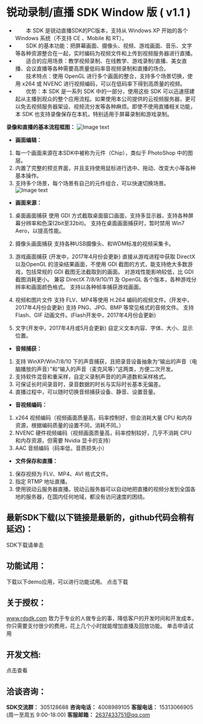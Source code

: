 ﻿# 锐动录制/直播 SDK Window 版 ( v1.1 ) 

- 　　本 SDK 是锐动直播SDK的PC版本，支持从 Windows XP 开始的各个 Windows 系统（不支持 CE 、Mobile 和 RT）。
- 　　SDK 的基本功能：把屏幕画面、摄像头、视频、游戏画面、音乐、文字等各种资源整合在一起，实时编码为视频文件和上传到视频服务器进行直播。 
- 　　适合的应用场景：教学视频录制、在线教学、游戏录制/直播、美女直播、会议直播等各种需要高质量低码率音视频录制和直播的场合。
- 　　技术特点：使用 OpenGL 进行多个画面的整合，支持多个场景切换，使用 x264 或 NVENC 进行视频编码，可以在低码率下得到高质量的视频。
- 　　优势：本 SDK 是一系列 SDK 中的一部分，使用这些 SDK 可以迅速搭建起从主播到观众的整个应用流程。如果使用本公司提供的云视频服务器，更可以免去视频服务器架设、视频流分发等各种麻烦。即使不使用直播相关功能，本 SDK 也支持录像保存在本机，特别适用于屏幕录制和游戏录制。 

**录像和直播的基本流程框图：**
![Image text](https://raw.githubusercontent.com/rdsdk/rdLiveSDK-for-Windows/master/website/SdkFrame.png)

- **画面编辑：**

1. 每一个画面来源在本SDK中被称为元件（Chip），类似于 PhotoShop 中的图层。
2. 内置了完整的预览界面，并且支持使用鼠标进行选中、拖动、改变大小等各种基本操作。
3. 支持多个场景，每个场景有自己的元件组合，可以快速切换场景。
![Image text](https://raw.githubusercontent.com/rdsdk/rdLiveSDK-for-Windows/master/website/DemoUI.png)

- **画面来源：**

1. 桌面画面捕获 
使用 GDI 方式截取桌面窗口画面，支持多显示器，支持各种屏幕分辨率和色深(2bit至32bit)。 
支持在桌面画面捕获时，暂时禁用 Win7 Aero，以提高性能。

2. 摄像头画面捕获
支持各种USB摄像头、和WDM标准的视频采集卡。

3. 游戏画面捕获 (开发中，2017年4月份会更新) 
直接从游戏进程中获取 DirectX 以及OpenGL 的渲染结果画面，不使用 GDI 截图的方式，能支持绝大多数游戏，包括常规的 GDI  截图无法截取到的画面。 
对游戏性能影响较低，比 GDI 截图消耗更小。 
兼容 DirectX 7/8/9/10/11 及 OpenGL 各个版本，各种游戏分辨率和画面颜色格式。 
支持以各种帧率捕获游戏画面。 

4. 视频和图片文件
支持 FLV、MP4等使用 H.264 编码的视频文件。(开发中，2017年4月份会更新)
支持 PNG、JPG、BMP 等常见格式的音频文件。
支持 Flash、GIF 动画文件。(Flash开发中，2017年4月份会更新)

5. 文字(开发中，2017年4月或5月会更新)
自定义文本内容、字体、大小、显示位置。

- **音频捕获：** 

1. 支持 WinXP/Win7/8/10 下的声音捕获，且把录音设备抽象为“输出的声音（电脑播放的声音）”和“输入的声音（麦克风等）”这两类，方便二次开发。 
2. 支持软件混音和重采样，自定义录制声音的的声道数和采样格式。 
3. 可保证长时间录音时，录音数据的时长与实际时长基本无偏差。 
4. 直播过程中，可以随时切换音频捕获设备、静音、设置音量。

- **音视频编码：**

1. x264 视频编码（视频画面质量高，码率控制好，但会消耗大量 CPU 和内存资源，根据编码质量的设置不同，消耗不同。）
2. NVENC 硬件视频编码（视频画面质量高，码率控制较好，几乎不消耗 CPU 和内存资源，但需要 Nvidia 显卡的支持）
3. AAC 音频编码（码率低，音质损失小）

- **文件保存和直播：**

1. 保存视频为 FLV、MP4、AVI 格式文件。
2. 指定 RTMP 地址直播。
3. 使用锐动云服务器直播。锐动云服务器可以自动地把直播的视频分发到全国各地的服务器，在国内任何地域，都没有访问速度的困绕。

## 最新SDK下载(以下链接是最新的，github代码会稍有延迟)：
SDK下载请单击

## 功能试用：
下载以下demo应用，可以进行功能试用。
点击下载

## 关于授权：
www.rdsdk.com 致力于专业的人做专业的事，降低客户的开发时间和开发成本，你只需要支付很少的费用，花上几个小时就能增加直播及回放功能。
单击申请试用

## 开发文档:
点击查看

## 洽谈咨询：
**SDK交流群：** 305128688
**咨询电话：** 4008989105
**客服电话：** 15313066905 (周一至周五 9:00-18:00)
**客服邮箱：** 2637433751@qq.com